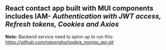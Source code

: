 ## React contact app built with MUI components includes IAM- *Authentication with JWT access, Refresh tokens, Cookies and Axios* 


**Note:**
Backend service need to spinn up to run this:  *https://github.com/rajeendra/nodejs_mongo_api.git*

